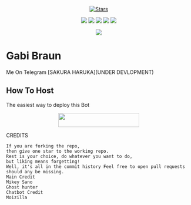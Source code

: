 <p align="center">
    <a href="https://github.com/Toman-Mikey/Gabi/stargazers"><img src="https://img.shields.io/github/stars/Toman-Mikey/Gabi?label=Stars&style=flat-square&logo=github&color=F10070" alt="Stars" /></a>
</p>
<p align="center">
    <a href="https://github.com/Toman-Mikey/Gabi"> <img src="https://img.shields.io/github/repo-size/Toman-Mikey/Gabi?color=orange&logo=github&logoColor=green&style=for-the-badge" /></a>
    <a href="https://github.com/Toman-Mikey/Gabi/commits/prince"> <img src="https://img.shields.io/github/last-commit/Toman-Mikey/Gabi?color=blue&logo=github&logoColor=green&style=for-the-badge" /></a>
    <a href="https://github.com/Toman-Mikey/Gabi/issues"> <img src="https://img.shields.io/github/issues/Toman-Mikey/Gabi?color=blueviolet&logo=github&logoColor=green&style=for-the-badge" /></a>
    <a href="https://github.com/Toman-Mikey/Gabi/network/members"> <img src="https://img.shields.io/github/forks/Toman-Mikey/Gabi?color=red&logo=github&logoColor=green&style=for-the-badge" /></a>  
    <a href="https://pypi.org/project/Telethon/"> <img src="https://img.shields.io/pypi/v/telethon?color=yellow&label=telethon&logo=python&logoColor=green&style=for-the-badge" /></a>
</p>

<p align="center">
  <img src="21">
</p>

# Gabi Braun
Me On Telegram [SAKURA HARUKA](UNDER DEVLOPMENT)

## How To Host
The easiest way to deploy this Bot
<p align="center"><a href="https://heroku.com/deploy?template=https://github.com/Itachiguchiha/Yuta"> <img src="https://img.shields.io/badge/Deploy%20To%20Heroku-black?style=for-the-badge&logo=heroku" width="220" height="38.45"/></a></p>

CREDITS
```
If you are forking the repo, 
then give one star to the working repo.
Rest is your choice, do whatever you want to do, 
but liking means forgetting!
Well, it's all in the commit history Feel free to open pull requests should any be missing.
Main Credit
Mikey Sano
Ghost hunter
Chatbot Credit
Moizilla
```
